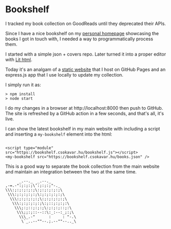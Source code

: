 # Bookshelf

I tracked my book collection on GoodReads until they deprecated their APIs. 

Since I have a nice 
bookshelf on my [personal homepage](https://csokavar.hu/konyvespolc/) showcasing the books I got in touch with, 
I needed a way to programmatically process them.

I started with a simple json + covers repo. Later turned it into a proper editor with [Lit html](https://lit.dev/).

Today it's an analgam of a [static website](https://bookshelf.csokavar.hu) that I host on GitHub Pages and
an express.js app that I use locally to update my collection.
 
I simply run it as:

```
> npm install
> node start
```

I do my changes in a browser at http://localhost:8000 then push to GitHub. 
The site is refreshed by a GitHub action in a few seconds, and that's all, it's live.

I can show the latest bookshelf in my main website with including a script and
inserting a `my-bookshelf` element into the html:

```

<script type="module" src="https://bookshelf.csokavar.hu/bookshelf.js"></script>
<my-bookshelf src="https://bookshelf.csokavar.hu/books.json" />

```

This is a good way to separate the book collection from the main website and
maintain an integration between the two at the same time.


```
      _.--._  _.--._
,-=.-":;:;:;\’:;:;:;"-._
\\\:;:;:;:;:;\:;:;:;:;:;\
 \\\:;:;:;:;:;\:;:;:;:;:;\
  \\\:;:;:;:;:;\:;:;:;:;:;\
   \\\:;:;:;:;:;\:;::;:;:;:\
    \\\;:;::;:;:;\:;:;:;::;:\
     \\\;;:;::--::\:_:--:_;:;\
      \\\_.-"      :     : "-.\
       \`_..--""--.;.--""--.._\
```
